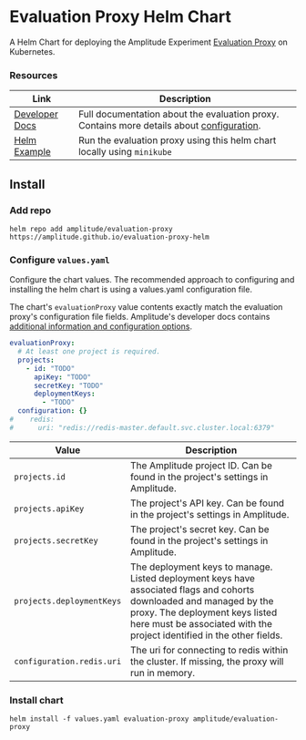 # Evaluation Proxy Helm Chart

A Helm Chart for deploying the Amplitude Experiment [Evaluation Proxy](https://docs.developers.amplitude.com) on Kubernetes.

### Resources

| Link                                                                                      | Description                                                                                                                                                                        |
|-------------------------------------------------------------------------------------------|------------------------------------------------------------------------------------------------------------------------------------------------------------------------------------|
| [Developer Docs](https://docs.developers.amplitude.com/experiment/infra/evaluation-proxy) | Full documentation about the evaluation proxy. Contains more details about [configuration](https://docs.developers.amplitude.com/experiment/infra/evaluation-proxy#configuration). |
| [Helm Example](https://github.com/amplitude/tree/main/example)                            | Run the evaluation proxy using this helm chart locally using `minikube`                                                                                                            |


## Install

### Add repo

```
helm repo add amplitude/evaluation-proxy https://amplitude.github.io/evaluation-proxy-helm
```

### Configure `values.yaml`

Configure the chart values. The recommended approach to configuring and installing the helm chart is using a values.yaml configuration file.

The chart's `evaluationProxy` value contents exactly match the evaluation proxy's configuration file fields. Amplitude's developer docs contains [additional information and configuration options](https://docs.developers.amplitude.com/experiment/infra/evaluation-proxy#configuration).

```yaml
evaluationProxy:
  # At least one project is required.
  projects:
    - id: "TODO"
      apiKey: "TODO"
      secretKey: "TODO"
      deploymentKeys:
        - "TODO"
  configuration: {}
#    redis:
#      uri: "redis://redis-master.default.svc.cluster.local:6379"
```

| Value                     | Description                                                                                                                                                                                                                      |
|---------------------------|----------------------------------------------------------------------------------------------------------------------------------------------------------------------------------------------------------------------------------|
| `projects.id`             | The Amplitude project ID. Can be found in the project's settings in Amplitude.                                                                                                                                                   |
| `projects.apiKey`         | The project's API key. Can be found in the project's settings in Amplitude.                                                                                                                                                      |
| `projects.secretKey`      | The project's secret key. Can be found in the project's settings in Amplitude.                                                                                                                                                   |
| `projects.deploymentKeys` | The deployment keys to manage. Listed deployment keys have associated flags and cohorts downloaded and managed by the proxy. The deployment keys listed here must be associated with the project identified in the other fields. |
| `configuration.redis.uri` | The uri for connecting to redis within the cluster. If missing, the proxy will run in memory.                                                                                                                                    |

### Install chart

```
helm install -f values.yaml evaluation-proxy amplitude/evaluation-proxy
```
